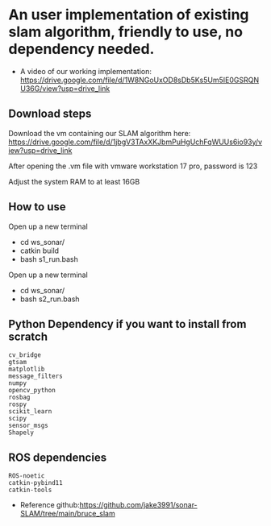 # An user implementation of existing slam algorithm, friendly to use, no dependency needed.
- A video of our working implementation: https://drive.google.com/file/d/1W8NGoUxOD8sDb5Ks5Um5IE0GSRQNU36G/view?usp=drive_link
## Download steps
Download the vm containing our SLAM algorithm here:
https://drive.google.com/file/d/1jbgV3TAxXKJbmPuHgUchFqWUUs6io93y/view?usp=drive_link

After opening the .vm file with vmware workstation 17 pro, password is 123

Adjust the system RAM to at least 16GB

## How to use ##
Open up a new terminal
- cd ws_sonar/ 
- catkin build
- bash s1_run.bash

Open up a new terminal
- cd ws_sonar/ 
- bash s2_run.bash

## Python Dependency if you want to install from scratch #
```
cv_bridge
gtsam
matplotlib
message_filters
numpy
opencv_python
rosbag
rospy
scikit_learn
scipy
sensor_msgs
Shapely
```
## ROS dependencies 
```
ROS-noetic
catkin-pybind11
catkin-tools
```

- Reference github:https://github.com/jake3991/sonar-SLAM/tree/main/bruce_slam

